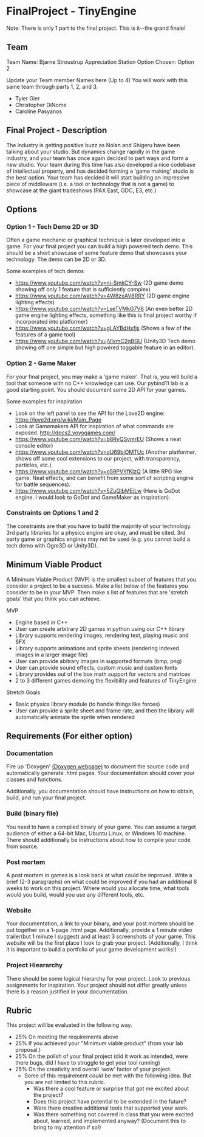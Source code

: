 # FinalProject - TinyEngine

Note: There is only 1 part to the final project. This is it--the grand finale!

## Team

Team Name: Bjarne Stroustrup Appreciation Station
Option Chosen: Option 2


Update your Team member Names here (Up to 4) You will work with this same team through parts 1, 2, and 3.

- Tyler Gier
- Christopher DiNome
- Caroline Pasyanos


## Final Project - Description

The industry is getting positive buzz as Nolan and Shigeru have been talking about your studio. But dynamics change rapidly in the game industry, and your team has once again decided to part ways and form a new studio. Your team during this time has also developed a nice codebase of intellectual property, and has decided forming a 'game making' studio is the best option. Your team has decided it will start building an impressive piece of middleware (i.e. a tool or technology that is not a game) to showcase at the giant tradeshows (PAX East, GDC, E3, etc.) 

## Options

### Option 1 - Tech Demo 2D or 3D

Often a game mechanic or graphical technique is later developed into a game. For your final project you can build a high powered tech demo. This should be a short showcase of some feature demo that showcases your technology. The demo can be 2D or 3D.

Some examples of tech demos
- https://www.youtube.com/watch?v=ni-SmkCY-Sw (2D game demo showing off only 1 feature that is sufficiently complex)
- https://www.youtube.com/watch?v=4W8zxAV8RRY (2D game engine lighting effects)
- https://www.youtube.com/watch?v=LseTVMkG7V8 (An even better 2D game engine lighting effects, something like this is final project worthy if incorporated into platformer)
- https://www.youtube.com/watch?v=gLAYBdHxfjs (Shows a few of the features of a game tool)
- https://www.youtube.com/watch?v=jVlxmC2qBGU (Unity3D Tech demo showing off one simple but high powered toggable feature in an editor).


### Option 2 - Game Maker

For your final project, you may make a 'game maker'. That is, you will build a tool that someone with no C++ knowledge can use. Our pybind11 lab is a good starting point. You should document some 2D API for your games.

Some examples for inspiration
- Look on the left panel to see the API for the Love2D engine: https://love2d.org/wiki/Main_Page
- Look at Gamemakers API for inspiration of what commands are exposed. http://docs2.yoyogames.com/
- https://www.youtube.com/watch?v=b8RyQSvmrEU (Shows a neat console editor)
- https://www.youtube.com/watch?v=oU69bjOMTUc (Another platformer, shows off some cool extensions to our project, with transparency, particles, etc.)
- https://www.youtube.com/watch?v=o59PVYfKlzQ (A little RPG like game. Neat effects, and can benefit from some sort of scripting engine for battle sequences).
- https://www.youtube.com/watch?v=5ZuQIbMEjLw (Here is GoDot engine. I would look to GoDot and GameMaker as inspiration).

### Constraints on Options 1 and 2

The constraints are that you have to build the majority of your technology. 3rd party libraries for a physics engine are okay, and must be cited. 3rd party game or graphics engines may not be used (e.g. you cannot build a tech demo with Ogre3D or Unity3D).

## Minimum Viable Product

A Minimum Viable Product (MVP) is the smallest subset of features that you consider a project to be a success. Make a list below of the features you consider to be in your MVP. Then make a list of features that are 'stretch goals' that you think you can achieve.

MVP
- Engine based in C++
- User can create arbitrary 2D games in python using our C++ library
- Library supports rendering images, rendering text, playing music and SFX
- Library supports animations and sprite sheets (rendering indexed images in a larger image file)
- User can provide abitrary images in supported formats (bmp, png)
- User can provide sound effects, custom music and custom fonts
- Library provides out of the box math support for vectors and matrices
- 2 to 3 different games demoing the flexibility and features of TinyEngine

Stretch Goals
- Basic physics library module (to handle things like forces)
- User can provide a sprite sheet and frame rate, and then the library will automatically animate the sprite when rendered


## Requirements (For either option)

### Documentation
Fire up 'Doxygen' <a href="http://www.stack.nl/~dimitri/doxygen/">(Doxygen webpage)</a> to document the source code and automatically generate .html pages. Your documentation should cover your classes and functions.

Additionally, you documentation should have instructions on how to obtain, build, and run your final project.

### Build (binary file)
You need to have a compiled binary of your game. You can assume a target audience of either a 64-bit Mac, Ubuntu Linux, or Windows 10 machine. There should additionally be instructions about how to compile your code from source.

### Post mortem
A post mortem in games is a look back at what could be improved. Write a brief (2-3 paragraphs) on what could be improved if you had an additional 8 weeks to work on this project. Where would you allocate time, what tools would you build, would you use any different tools, etc.

### Website
Your documentation, a link to your binary, and your post mortem should be put together on a 1-page .html page. Additionally, provide a 1 minute video trailer(but 1 minute I suggest) and at least 3 screenshots of your game. This website will be the first place I look to grab your project. (Additionally, I think it is important to build a portfolio of your game development works!)

### Project Hieararchy

There should be some logical hierarchy for your project. Look to previous assignments for inspiration. Your project should not differ greatly unless there is a reason justified in your documentation.

## Rubric

This project will be evaluated in the following way. 

- 25% On meeting the requirements above
- 25% If you achieved your "Minimum viable product" (from your lab proposal.)
- 25% On the polish of your final project (did it work as intended, were there bugs, did I have to struggle to get your tool running)
- 25% On the creativity and overall 'wow' factor of your project. 
  - Some of this requirement *could* be met with the following idea. But you are not limited to this rubric.
    - Was there a cool feature or surprise that got me excited about the project?
    - Does this project have potential to be extended in the future?
    - Were there creative additional tools that supported your work.
    - Was there something not covered in class that you were excited about, learned, and implemented anyway? (Document this to bring to my attention if so!)
